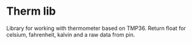 Therm lib
=======

Library for working with thermometer based on TMP36.
Return float for celsium, fahrenheit, kalvin and a raw data from pin.
